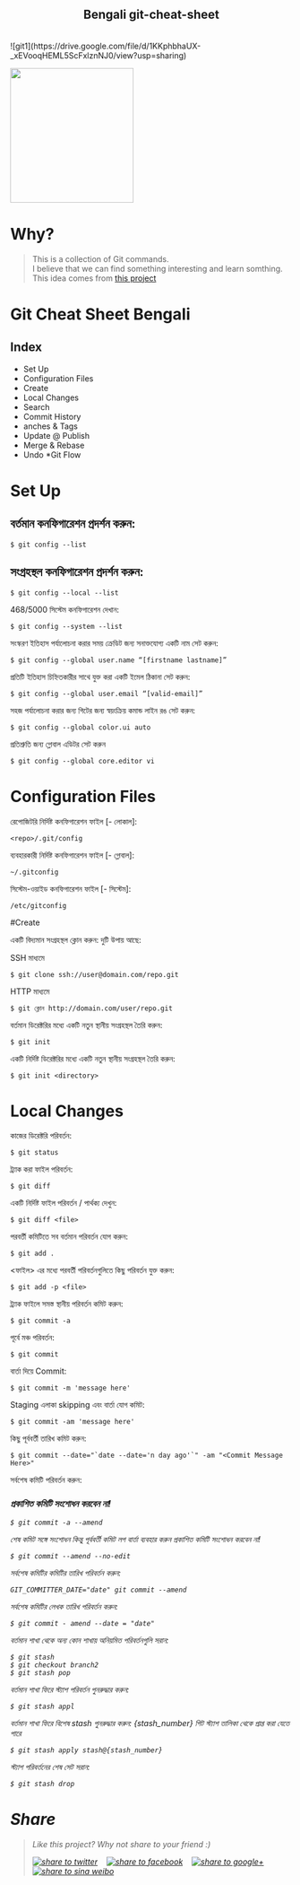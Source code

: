 <h2 align="center">  Bengali git-cheat-sheet </h2>
<br>
![git1](https://drive.google.com/file/d/1KKphbhaUX-_xEVooqHEML5ScFxlznNJ0/view?usp=sharing)
<p>
    <img src="https://drive.google.com/file/d/1KKphbhaUX-_xEVooqHEML5ScFxlznNJ0/view?usp=sharing" width="220" height="240" />
</p>

# Why?
> This is a collection of Git commands.  
> I believe that we can find something interesting and learn somthing.  
> This idea comes from [this project](https://github.com/github/training-kit/blob/master/downloads/github-git-cheat-sheet.md)





# Git Cheat Sheet Bengali
## Index
* Set Up
* Configuration Files
* Create
* Local Changes
* Search
* Commit History
* anches & Tags
* Update @ Publish
* Merge & Rebase
* Undo
*Git Flow

# Set Up

## বর্তমান কনফিগারেশন প্রদর্শন করুন:
```
$ git config --list
```
## সংগ্রহস্থল কনফিগারেশন প্রদর্শন করুন:
```
$ git config --local --list
```

468/5000
সিস্টেম কনফিগারেশন দেখান:
```
$ git config --system --list
```
সংস্করণ ইতিহাস পর্যালোচনা করার সময় ক্রেডিট জন্য সনাক্তযোগ্য একটি নাম সেট করুন:
```
$ git config --global user.name “[firstname lastname]”
```
প্রতিটি ইতিহাস চিহ্নিতকারীর সাথে যুক্ত করা একটি ইমেল ঠিকানা সেট করুন:
```
$ git config --global user.email “[valid-email]”
```
সহজ পর্যালোচনা করার জন্য গিটের জন্য স্বয়ংক্রিয় কমান্ড লাইন রঙ সেট করুন:
```
$ git config --global color.ui auto
```
প্রতিশ্রুতি জন্য গ্লোবাল এডিটর সেট করুন
```
$ git config --global core.editor vi
```
# Configuration Files
রেপোজিটরি নির্দিষ্ট কনফিগারেশন ফাইল [- লোকাল]:
```
<repo>/.git/config
```
ব্যবহারকারী নির্দিষ্ট কনফিগারেশন ফাইল [- গ্লোবাল]:
```
~/.gitconfig
```
সিস্টেম-ওয়াইড কনফিগারেশন ফাইল [- সিস্টেম]:
```
/etc/gitconfig
```
#Create

একটি বিদ্যমান সংগ্রহস্থল ক্লোন করুন:
দুটি উপায় আছে:

SSH মাধ্যমে
```
$ git clone ssh://user@domain.com/repo.git
```
HTTP মাধ্যমে
```
$ git ক্লোন http://domain.com/user/repo.git
```
বর্তমান ডিরেক্টরির মধ্যে একটি নতুন স্থানীয় সংগ্রহস্থল তৈরি করুন:
```
$ git init
```
একটি নির্দিষ্ট ডিরেক্টরির মধ্যে একটি নতুন স্থানীয় সংগ্রহস্থল তৈরি করুন:
```
$ git init <directory> 
```
# Local Changes 

কাজের ডিরেক্টরি পরিবর্তন:
```
$ git status
```
ট্র্যাক করা ফাইল পরিবর্তন:
```
$ git diff
```
একটি নির্দিষ্ট ফাইল পরিবর্তন / পার্থক্য দেখুন:
```
$ git diff <file>
```
পরবর্তী কমিটিতে সব বর্তমান পরিবর্তন যোগ করুন:
```
$ git add .
```
<ফাইল> এর মধ্যে পরবর্তী পরিবর্তনগুলিতে কিছু পরিবর্তন যুক্ত করুন:
```
$ git add -p <file>
```


ট্র্যাক ফাইলে সমস্ত স্থানীয় পরিবর্তন কমিট করুন:
```
$ git commit -a
```
পূর্বে মঞ্চ পরিবর্তন:
```
$ git commit
```
বার্তা দিয়ে Commit:
```
$ git commit -m 'message here'
```
Staging এলাকা skipping এবং বার্তা যোগ কমিট:
```
$ git commit -am 'message here'
```
কিছু পূর্ববর্তী তারিখ কমিট করুন:
```
$ git commit --date="`date --date='n day ago'`" -am "<Commit Message Here>"
```
সর্বশেষ কমিটি পরিবর্তন করুন:
### <i> প্রকাশিত কমিটি সংশোধন করবেন না!<i>
```
$ git commit -a --amend
```
শেষ কমিট সঙ্গে সংশোধন কিন্তু পূর্ববর্তী কমিট লগ বার্তা ব্যবহার করুন
প্রকাশিত কমিটি সংশোধন করবেন না!
```
$ git commit --amend --no-edit
 ```
সর্বশেষ কমিটির কমিটির তারিখ পরিবর্তন করুন:
```
GIT_COMMITTER_DATE="date" git commit --amend
  ```
সর্বশেষ কমিটির লেখক তারিখ পরিবর্তন করুন:
```
$ git commit - amend --date = "date"
```
বর্তমান শাখা থেকে অন্য কোন শাখায় অনিয়মিত পরিবর্তনগুলি সরান:
```
$ git stash
$ git checkout branch2
$ git stash pop
```
বর্তমান শাখা ফিরে স্ট্যাশ পরিবর্তন পুনরুদ্ধার করুন:
```
$ git stash appl
```
বর্তমান শাখা ফিরে বিশেষ stash পুনরুদ্ধার করুন:
{stash_number} গিট স্ট্যাশ তালিকা থেকে প্রাপ্ত করা যেতে পারে
```
$ git stash apply stash@{stash_number}
```
স্ট্যাশ পরিবর্তনের শেষ সেট সরান:
```
$ git stash drop 
```
#
 
# Share  
> Like this project? Why not share to your friend :)  
>   
> <a href="https://twitter.com/intent/tweet?text=Look%20at%20this%20nice%20project,%20a%20collection%20of%20Android%20open%20source%20apps.%20Made%20by%20@pcq019.%20https://github.com/pcqpcq/open-source-android-apps" target="_blank" title="share to twitter" style="width:100%"><img src="http://i.imgur.com/GlSWEr7.png" title="share to twitter"/></a>&nbsp;&nbsp;&nbsp;&nbsp;<a href="https://www.facebook.com/sharer/sharer.php?u=https://github.com/pcqpcq/open-source-android-apps" target="_blank" title="share to facebook" style="width:100%"><img src="http://i.imgur.com/0evE2QJ.png" title="share to facebook"/></a>&nbsp;&nbsp;&nbsp;&nbsp;<a href="https://plus.google.com/share?url=https://github.com/pcqpcq/open-source-android-apps" target="_blank" title="share to google+" style="width:100%"><img src="http://i.imgur.com/zvDBPqj.png" title="share to google+"/></a>&nbsp;&nbsp;&nbsp;&nbsp;<a href="http://service.weibo.com/share/share.php?searchPic=false&title=Android%25E5%25BC%2580%25E6%25BA%2590%25E5%25BA%2594%25E7%2594%25A8%25E9%259B%2586%25E5%2590%2588%2520by%2520@pcqpcq%2520&url=https://github.com/pcqpcq/open-source-android-apps&utm_content=share_button&utm_campaign=post_show&utm_medium=github&utm_source=weibo" target="_blank" title="share to sina weibo" style="width:100%"><img src="http://i.imgur.com/pH9q4qu.png" title="share to sina weibo"/></a> 
 
 
 
